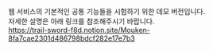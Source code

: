 웹 서비스의 기본적인 공통 기능들을 시험하기 위한 데모 버전입니다. </br>
자세한 설명은 아래 링크를 참조해주시기 바랍니다. </br>
https://trail-sword-f8d.notion.site/Mouken-8fa7cae2301d486798bdcf282e17e7b3
